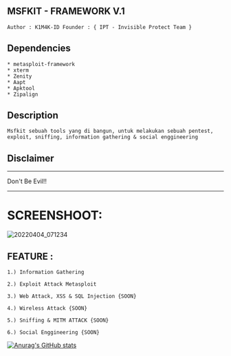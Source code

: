 ## MSFKIT - FRAMEWORK V.1
```
Author : K1M4K-ID Founder : { IPT - Invisible Protect Team }
```



## Dependencies
```
* metasploit-framework
* xterm
* Zenity
* Aapt
* Apktool
* Zipalign
```

## Description
 ```
Msfkit sebuah tools yang di bangun, untuk melakukan sebuah pentest, exploit, sniffing, information gathering & social enggineering
 ```
 
## Disclaimer
*** 
Don't Be Evil!! 
***
 
# SCREENSHOOT:


![20220404_071234](https://user-images.githubusercontent.com/46388169/161455347-4d120f02-c18a-4b5f-96aa-cf369512dbce.jpg)




## FEATURE : 
```  
1.) Information Gathering
  
2.) Exploit Attack Metasploit
  
3.) Web Attack, XSS & SQL Injection {SOON}
  
4.) Wireless Attack {SOON}
  
5.) Sniffing & MITM ATTACK {SOON}
  
6.) Social Enggineering {SOON}  
```


[![Anurag's GitHub stats](https://github-readme-stats.vercel.app/api?username=K1M4K-ID)](https://github.com/anuraghazra/github-readme-stats)

